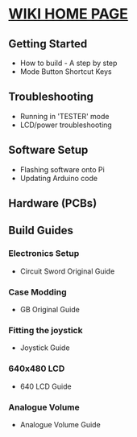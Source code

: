 # [WIKI HOME PAGE](https://github.com/geebles/Circuit-Sword/wiki)
## Getting Started
* How to build - A step by step
* Mode Button Shortcut Keys
## Troubleshooting
* Running in 'TESTER' mode
* LCD/power troubleshooting
## Software Setup
* Flashing software onto Pi
* Updating Arduino code
## Hardware (PCBs)
## Build Guides
### Electronics Setup
* Circuit Sword Original Guide
### Case Modding
* GB Original Guide
### Fitting the joystick
* Joystick Guide
### 640x480 LCD
* 640 LCD Guide
### Analogue Volume
* Analogue Volume Guide